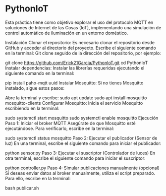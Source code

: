 # PythonIoT
Esta práctica tiene como objetivo explorar el uso del protocolo MQTT en soluciones de Internet de las Cosas (IoT), implementando una simulación de control automático de iluminación en un entorno doméstico.

Instalación
Clonar el repositorio:
Es necesario clonar el repositorio desde GitHub y acceder al directorio del proyecto.
Escribe el siguiente comando en la terminal:
Git clone seguido de la dirección del repositorio, por ejemplo:

git clone https://github.com/Erick21Garcia/PythonIoT.git
cd PythonIoT
Instalar dependencias:
Instalar las librerías requeridas ejecutando el siguiente comando en la terminal:

pip install paho-mqtt uuid
Instalar Mosquitto:
Si no tienes Mosquitto instalado, sigue estos pasos:

Abre la terminal y escribe:
sudo apt update
sudo apt install mosquitto mosquitto-clients
Configurar Mosquitto:
Inicia el servicio Mosquitto escribiendo en la terminal:

sudo systemctl start mosquitto
sudo systemctl enable mosquitto
Ejecución
Paso 1: Iniciar el broker MQTT
Asegúrate de que Mosquitto esté ejecutándose. Para verificarlo, escribe en la terminal:

sudo systemctl status mosquitto
Paso 2: Ejecutar el publicador (Sensor de luz)
En una terminal, escribe el siguiente comando para iniciar el publicador:

python sensor.py
Paso 3: Ejecutar el suscriptor (Controlador de luces)
En otra terminal, escribe el siguiente comando para iniciar el suscriptor:

python controller.py
Paso 4: Simular publicaciones manualmente (opcional)
Si deseas enviar datos al broker manualmente, utiliza el script preparado. Para ello, escribe en la terminal:

bash publicar.sh
